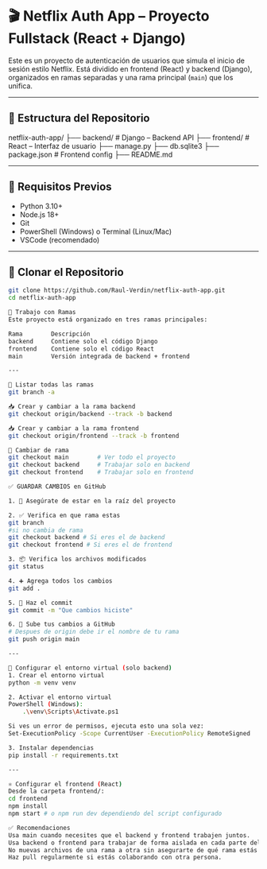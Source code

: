 # 🎬 Netflix Auth App – Proyecto Fullstack (React + Django)

Este es un proyecto de autenticación de usuarios que simula el inicio de sesión estilo Netflix. Está dividido en frontend (React) y backend (Django), organizados en ramas separadas y una rama principal (`main`) que los unifica.

---

## 📁 Estructura del Repositorio
netflix-auth-app/
├── backend/ # Django – Backend API
├── frontend/ # React – Interfaz de usuario
├── manage.py
├── db.sqlite3
├── package.json # Frontend config
├── README.md

---

## 🧱 Requisitos Previos

- Python 3.10+
- Node.js 18+
- Git
- PowerShell (Windows) o Terminal (Linux/Mac)
- VSCode (recomendado)

---

## 🔁 Clonar el Repositorio

```bash
git clone https://github.com/Raul-Verdin/netflix-auth-app.git
cd netflix-auth-app

🌱 Trabajo con Ramas
Este proyecto está organizado en tres ramas principales:

Rama	    Descripción
backend	    Contiene solo el código Django
frontend	Contiene solo el código React
main	    Versión integrada de backend + frontend

---

🔄 Listar todas las ramas
git branch -a

📥 Crear y cambiar a la rama backend
git checkout origin/backend --track -b backend

📥 Crear y cambiar a la rama frontend
git checkout origin/frontend --track -b frontend

🔄 Cambiar de rama
git checkout main        # Ver todo el proyecto
git checkout backend     # Trabajar solo en backend
git checkout frontend    # Trabajar solo en frontend

✅ GUARDAR CAMBIOS en GitHub

1. 🧭 Asegúrate de estar en la raíz del proyecto

2. ✅ Verifica en que rama estas
git branch
#si no cambia de rama
git checkout backend # Si eres el de backend
git checkout frontend # Si eres el de frontend

3. 📦 Verifica los archivos modificados
git status

4. ➕ Agrega todos los cambios
git add .

5. 📝 Haz el commit
git commit -m "Que cambios hiciste"

6. 🚀 Sube tus cambios a GitHub
# Despues de origin debe ir el nombre de tu rama
git push origin main

---

🐍 Configurar el entorno virtual (solo backend)
1. Crear el entorno virtual
python -m venv venv

2. Activar el entorno virtual
PowerShell (Windows):
    .\venv\Scripts\Activate.ps1

Si ves un error de permisos, ejecuta esto una sola vez:
Set-ExecutionPolicy -Scope CurrentUser -ExecutionPolicy RemoteSigned

3. Instalar dependencias
pip install -r requirements.txt

---

⚛️ Configurar el frontend (React)
Desde la carpeta frontend/:
cd frontend
npm install
npm start # o npm run dev dependiendo del script configurado

✅ Recomendaciones
Usa main cuando necesites que el backend y frontend trabajen juntos.
Usa backend o frontend para trabajar de forma aislada en cada parte del proyecto.
No muevas archivos de una rama a otra sin asegurarte de qué rama estás usando.
Haz pull regularmente si estás colaborando con otra persona.